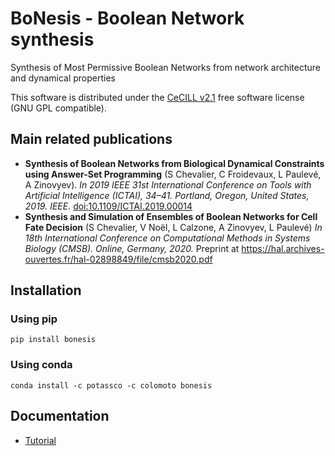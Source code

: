 # BoNesis - Boolean Network synthesis

Synthesis of Most Permissive Boolean Networks from network architecture and dynamical properties

This software is distributed under the [CeCILL v2.1](http://www.cecill.info/index.en.html) free software license (GNU GPL compatible).

## Main related publications

* **Synthesis of Boolean Networks from Biological Dynamical Constraints using Answer-Set Programming** (S Chevalier, C Froidevaux, L Paulevé, A Zinovyev). *In 2019 IEEE 31st International Conference on Tools with Artificial Intelligence (ICTAI), 34–41. Portland, Oregon, United States, 2019. IEEE.* [doi:10.1109/ICTAI.2019.00014](https://doi.org/10.1109/ICTAI.2019.00014)
*  **Synthesis and Simulation of Ensembles of Boolean Networks for Cell Fate Decision** (S Chevalier, V Noël, L Calzone, A Zinovyev, L Paulevé) *In 18th International Conference on Computational Methods in Systems Biology (CMSB). Online, Germany, 2020.* Preprint at https://hal.archives-ouvertes.fr/hal-02898849/file/cmsb2020.pdf

## Installation

### Using pip
```
pip install bonesis
```

### Using conda
```
conda install -c potassco -c colomoto bonesis
```

## Documentation

- [Tutorial](https://nbviewer.org/github/bnediction/bonesis/blob/master/examples/Tutorial.ipynb)
